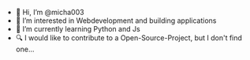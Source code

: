 - 👋 Hi, I’m @micha003
- 👀 I’m interested in Webdevelopment and building applications
- 🌱 I’m currently learning Python and Js
- 🔍 I would like to contribute to a Open-Source-Project, but I don't find one...

<!---
micha003/micha003 is a ✨ special ✨ repository because its `README.md` (this file) appears on your GitHub profile.
You can click the Preview link to take a look at your changes.
--->
